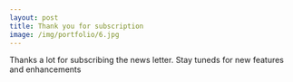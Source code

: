 ```yaml
---
layout: post
title: Thank you for subscription
image: /img/portfolio/6.jpg
---
```


Thanks a lot for subscribing the news letter. Stay tuneds for new features and enhancements